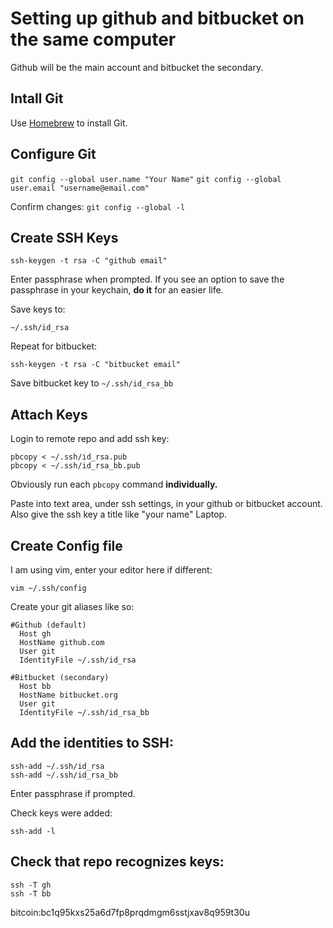 # Setting up github and bitbucket on the same computer
Github will be the main account and bitbucket the secondary.

## Intall Git
Use [Homebrew](https://brew.sh/) to install Git.

## Configure Git
`git config --global user.name "Your Name"`
`git config --global user.email "username@email.com"`

Confirm changes: `git config --global -l`


## Create SSH Keys  

`ssh-keygen -t rsa -C "github email"`

Enter passphrase when prompted. If you see an option to save the passphrase in
your keychain, **do it** for an easier life.

Save keys to:  

`~/.ssh/id_rsa`  

Repeat for bitbucket:

`ssh-keygen -t rsa -C "bitbucket email"`

Save bitbucket key to `~/.ssh/id_rsa_bb`  

## Attach Keys  
Login to remote repo and add ssh key:

```shell
pbcopy < ~/.ssh/id_rsa.pub
pbcopy < ~/.ssh/id_rsa_bb.pub
```

Obviously run each `pbcopy` command **individually.**

Paste into text area, under ssh settings, in your github or bitbucket account.
Also give the ssh key a title like "your name" Laptop.  

## Create Config file  
I am using vim, enter your editor here if different:

`vim ~/.ssh/config`

Create your git aliases like so:

```vim
#Github (default)
  Host gh
  HostName github.com
  User git
  IdentityFile ~/.ssh/id_rsa

#Bitbucket (secondary)
  Host bb
  HostName bitbucket.org
  User git
  IdentityFile ~/.ssh/id_rsa_bb
```  

## Add the identities to SSH:  

```shell
ssh-add ~/.ssh/id_rsa
ssh-add ~/.ssh/id_rsa_bb
```

Enter passphrase if prompted.

Check keys were added:

`ssh-add -l`  

## Check that repo recognizes keys:  

```shell
ssh -T gh
ssh -T bb
```  

bitcoin:bc1q95kxs25a6d7fp8prqdmgm6sstjxav8q959t30u